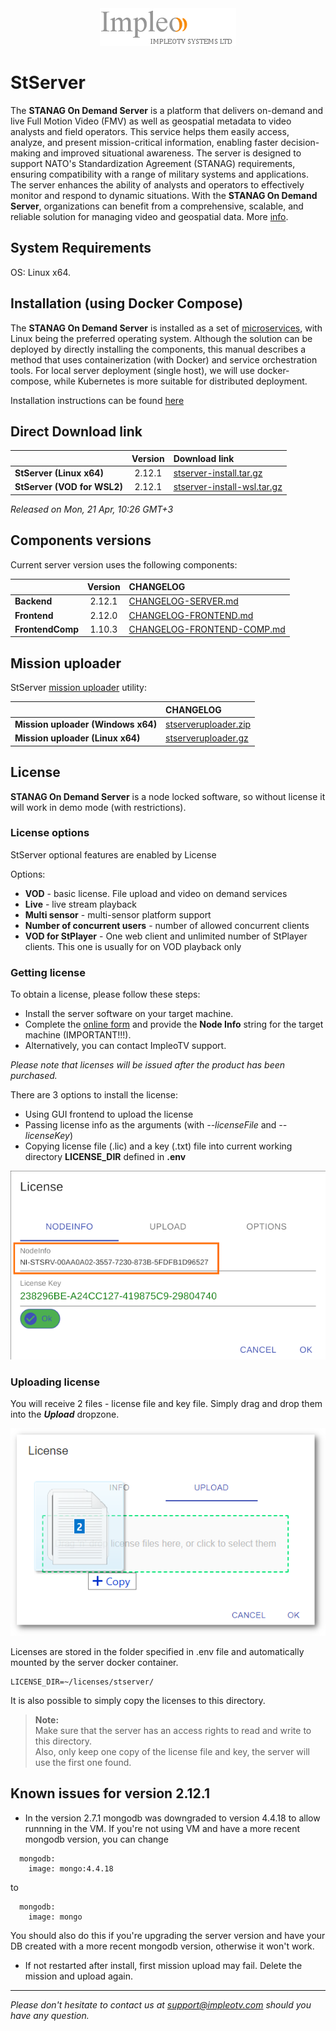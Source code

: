 
<div align="center">
  <a >
    <img src="images/impleo_logo.png" alt="Logo" >
  </a>
</div>

# StServer

The **STANAG On Demand Server** is a platform that delivers on-demand and live Full Motion Video (FMV) as well as geospatial metadata to video analysts and field operators. 
This service helps them easily access, analyze, and present mission-critical information, enabling faster decision-making and improved situational awareness. 
The server is designed to support NATO's Standardization Agreement (STANAG) requirements, ensuring compatibility with a range of military systems and applications. 
The server enhances the ability of analysts and operators to effectively monitor and respond to dynamic situations. 
With the **STANAG On Demand Server**, organizations can benefit from a comprehensive, scalable, and reliable solution for managing video and geospatial data.
More [info](https://impleotv.com/products/stanagondemand-server/).

## System Requirements

OS: Linux x64.

## Installation (using Docker Compose)

The **STANAG On Demand Server** is installed as a set of [microservices](https://www.impleotv.com/content/stserver2/help/microservices/microsevices_overview/),
with Linux being the preferred operating system. Although the solution can be deployed by directly installing the components, this manual describes a  
method that uses containerization (with Docker) and service orchestration tools. For local server deployment (single host), we will use docker-compose, 
while Kubernetes is more suitable for distributed deployment.

Installation instructions can be found [here](https://www.impleotv.com/content/stserver2/help/user-guide/installation/)


## Direct Download link

|          | Version             | Download link                                                           | 
|:---------|:-------------------:|:------------------------------------------------------------------------|
| **StServer (Linux x64)** |  2.12.1 | [stserver-install.tar.gz](https://github.com/impleotv/stserver-release/releases/download/v2.12.1/stserver-install.tar.gz)  | 
| **StServer (VOD for WSL2)** |  2.12.1 | [stserver-install-wsl.tar.gz](https://github.com/impleotv/stserver-release/releases/download/v2.12.1/stserver-install-wsl.tar.gz)  | 

*Released on Mon, 21 Apr, 10:26 GMT+3*

## Components versions

Current server version uses the following components:  

|                  | Version             | CHANGELOG                                                          | 
|:-----------------|:-------------------:|:------------------------------------------------------------------------|
| **Backend**      |  2.12.1 | [CHANGELOG-SERVER.md](./CHANGELOG-SERVER.md) | 
| **Frontend**     |  2.12.0 | [CHANGELOG-FRONTEND.md](./CHANGELOG-FRONTEND.md) | 
| **FrontendComp** |  1.10.3 | [CHANGELOG-FRONTEND-COMP.md](./CHANGELOG-FRONTEND-COMP.md) | 
  

## Mission uploader

StServer [mission uploader](https://www.impleotv.com/content/stserver2/help/utilities/stserver-uploader/) utility:  

|                  |  CHANGELOG                                                          | 
|:-----------------|:------------------------------------------------------------------------|
| **Mission uploader (Windows x64)**      |  [stserveruploader.zip](https://impleotv.com/content/stserver2/stserveruploader/stserveruploader.zip) | 
| **Mission uploader (Linux x64)**        |  [stserveruploader.gz](https://impleotv.com/content/stserver2/stserveruploader/stserveruploader.gz) | 
  

## License

**STANAG On Demand Server** is a node locked software, so without license it will work in demo mode (with restrictions). 

### License options

StServer optional features are enabled by License

Options:  

- **VOD** - basic license. File upload and video on demand services  
- **Live** - live stream playback  
- **Multi sensor** - multi-sensor platform support  
- **Number of concurrent users** - number of allowed concurrent clients 
- **VOD for StPlayer** - One web client and unlimited number of StPlayer clients.  This one is usually for on VOD playback only  

### Getting license

To obtain a license, please follow these steps:

- Install the server software on your target machine.  
- Complete the [online form](https://docs.google.com/forms/d/e/1FAIpQLSd_XW6bDsFce1G1cpds4gMQNlwNax0CvkWzcMbscxZ5rLaIbA/viewform) and provide the **Node Info** string for the target machine (IMPORTANT!!!).  
- Alternatively, you can contact ImpleoTV support.  

*Please note that licenses will be issued after the product has been purchased.*


There are 3 options to install the license:  

- Using GUI frontend to upload the license
- Passing license info as the arguments (with *--licenseFile* and *--licenseKey*)
- Copying license file (.lic) and a key (.txt) file into current working directory **LICENSE_DIR** defined in **.env**

![Node Info](./images/license.png)

### Uploading license
You will receive 2 files - license file and key file. Simply drag and drop them into the ***Upload*** dropzone.

![Upload license](./images/licenseUpload.png)

Licenses are stored in the folder specified in .env file and automatically mounted by the server docker container.
```
LICENSE_DIR=~/licenses/stserver/
```
It is also possible to simply copy the licenses to this directory.

> **Note:**  
Make sure that the server has an access rights to read and write to this directory.  
Also, only keep one copy of the license file and key, the server will use the first one found.


## Known issues for version 2.12.1

- In the version 2.7.1 mongodb was downgraded to version 4.4.18 to allow runnning in the VM. If you're not using VM and have a more recent mongodb version, you can change 

```
  mongodb:
    image: mongo:4.4.18
```   
to 
```
  mongodb:
    image: mongo
```    
You should also do this if you're upgrading the server version and have your DB created with a more recent mongodb version, otherwise it won't work.

- If not restarted after install, first mission upload may fail. Delete the mission and upload again.

----  
*Please don't hesitate to contact us at support@impleotv.com should you have any question.*
